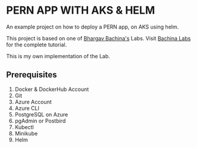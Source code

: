 # PERN APP WITH AKS & HELM

An example project on how to deploy a PERN app, on AKS using helm.

This project is based on one of [Bhargav Bachina's](https://medium.com/@bhargavbachina) Labs. Visit [Bachina Labs](https://medium.com/bb-tutorials-and-thoughts) for the complete tutorial.

This is my own implementation of the Lab.

## Prerequisites
1. Docker & DockerHub Account
2. Git
3. Azure Account
4. Azure CLI
5. PostgreSQL on Azure
6. pgAdmin or Postbird
7. Kubectl
8. Minikube
9. Helm
